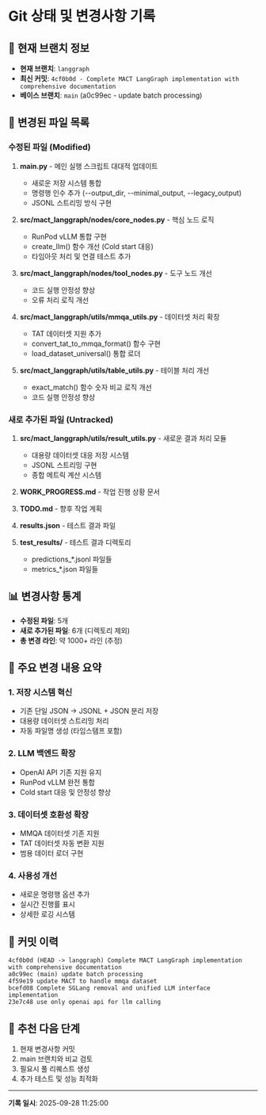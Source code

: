 # Git 상태 및 변경사항 기록

## 📍 현재 브랜치 정보
- **현재 브랜치**: `langgraph`
- **최신 커밋**: `4cf0b0d - Complete MACT LangGraph implementation with comprehensive documentation`
- **베이스 브랜치**: `main` (a0c99ec - update batch processing)

## 🔄 변경된 파일 목록

### 수정된 파일 (Modified)
1. **main.py** - 메인 실행 스크립트 대대적 업데이트
   - 새로운 저장 시스템 통합
   - 명령행 인수 추가 (--output_dir, --minimal_output, --legacy_output)
   - JSONL 스트리밍 방식 구현

2. **src/mact_langgraph/nodes/core_nodes.py** - 핵심 노드 로직
   - RunPod vLLM 통합 구현
   - create_llm() 함수 개선 (Cold start 대응)
   - 타임아웃 처리 및 연결 테스트 추가

3. **src/mact_langgraph/nodes/tool_nodes.py** - 도구 노드 개선
   - 코드 실행 안정성 향상
   - 오류 처리 로직 개선

4. **src/mact_langgraph/utils/mmqa_utils.py** - 데이터셋 처리 확장
   - TAT 데이터셋 지원 추가
   - convert_tat_to_mmqa_format() 함수 구현
   - load_dataset_universal() 통합 로더

5. **src/mact_langgraph/utils/table_utils.py** - 테이블 처리 개선
   - exact_match() 함수 숫자 비교 로직 개선
   - 코드 실행 안정성 향상

### 새로 추가된 파일 (Untracked)
1. **src/mact_langgraph/utils/result_utils.py** - 새로운 결과 처리 모듈
   - 대용량 데이터셋 대응 저장 시스템
   - JSONL 스트리밍 구현
   - 종합 메트릭 계산 시스템

2. **WORK_PROGRESS.md** - 작업 진행 상황 문서
3. **TODO.md** - 향후 작업 계획
4. **results.json** - 테스트 결과 파일
5. **test_results/** - 테스트 결과 디렉토리
   - predictions_*.jsonl 파일들
   - metrics_*.json 파일들

## 📊 변경사항 통계
- **수정된 파일**: 5개
- **새로 추가된 파일**: 6개 (디렉토리 제외)
- **총 변경 라인**: 약 1000+ 라인 (추정)

## 🎯 주요 변경 내용 요약

### 1. 저장 시스템 혁신
- 기존 단일 JSON → JSONL + JSON 분리 저장
- 대용량 데이터셋 스트리밍 처리
- 자동 파일명 생성 (타임스탬프 포함)

### 2. LLM 백엔드 확장
- OpenAI API 기존 지원 유지
- RunPod vLLM 완전 통합
- Cold start 대응 및 안정성 향상

### 3. 데이터셋 호환성 확장
- MMQA 데이터셋 기존 지원
- TAT 데이터셋 자동 변환 지원
- 범용 데이터 로더 구현

### 4. 사용성 개선
- 새로운 명령행 옵션 추가
- 실시간 진행률 표시
- 상세한 로깅 시스템

## 📅 커밋 이력
```
4cf0b0d (HEAD -> langgraph) Complete MACT LangGraph implementation with comprehensive documentation
a0c99ec (main) update batch processing
4f59e19 update MACT to handle mmqa dataset
bcefd08 Complete SGLang removal and unified LLM interface implementation
23e7c48 use only openai api for llm calling
```

## 🔄 추천 다음 단계
1. 현재 변경사항 커밋
2. main 브랜치와 비교 검토
3. 필요시 풀 리퀘스트 생성
4. 추가 테스트 및 성능 최적화

---
**기록 일시**: 2025-09-28 11:25:00